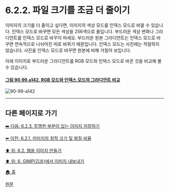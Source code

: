 # 6.2.2. 파일 크기를 조금 더 줄이기
이미지의 크기를 더 줄이고 싶다면, 이미지의 색상 모드를 인덱스 모드로 바꿀 수 있습니다. 인덱스 모드로 바꾸면 모든 색상을 256색으로 줄입니다. 부드러운 색상 변화나 그라디언트를 인덱스 모드로 바꾸지 마세요. 부드러운 원본 그라디언트는 인덱스 모드로 바꾸면 연속적으로 나뉘어진 띠로 바뀌기 때문입니다. 인덱스 모드는 사진에는 적절하지 않습니다. 사진을 인덱스 모드로 바꾸면 원본에 비해 거칠어 보입니다.

아래 이미지로 부드러운 그라디언트를 RGB 모드와 인덱스 모드로 바꾼 것을 비교해 볼 수 있습니다.

<a id="90-99-a142"></a>

#### [그림 90.99.a142. RGB 모드와 인덱스 모드의 그라디언트 비교](./90-99-etc.md#90-99-a142)
![90-99-a142](https://github.com/wonder13662/gimp/assets/15767104/ac0e1788-95b1-466b-b7b3-b6bf4a216eaa)

***

## 다른 페이지로 가기

[➡️ 다음: 6.2.3. 투명한 부분이 있는 이미지 저장하기](./06-02-03-saving-images-with-transparency.md)

[⬅️ 이전: 6.2.1. 이미지의 최적 크기 및 화질 비율](./06-02-01-images-with-an-optimal-size-quality-ratio.md)

[⬆️ 위: 6.2. 웹용 이미지 만들기](./06-02-00-preparing-your-images-for-the-web.md)

[⬆️ 위: 6. GIMP(김프)에서 이미지 내보내기](./06-00-getting-images-out-of-gimp.md)

[🏠 홈](./00-home.md)

[원문](https://docs.gimp.org/2.10/ko/gimp-using-web-reducing-file-size.html)